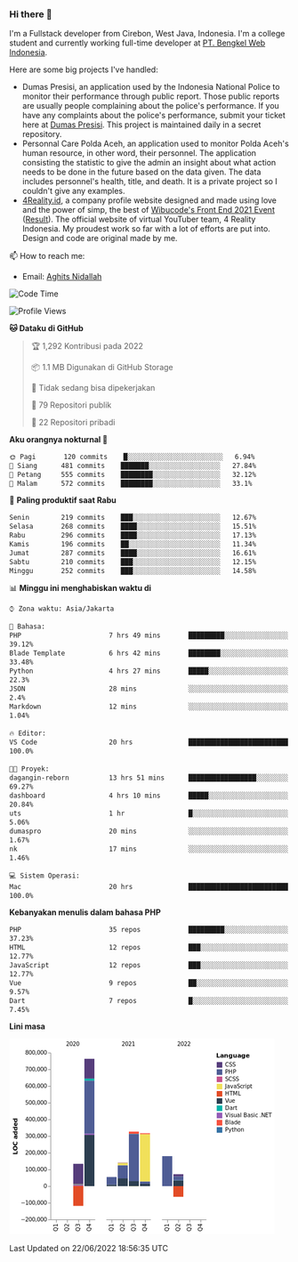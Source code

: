### Hi there 👋
I'm a Fullstack developer from Cirebon, West Java, Indonesia. I'm a college student and currently working full-time developer at [PT. Bengkel Web Indonesia](https://github.com/PT-Bengkel-Web-Indonesia).

Here are some big projects I've handled:
- Dumas Presisi, an application used by the Indonesia National Police to monitor their performance through public report. Those public reports are usually people complaining about the police's performance. If you have any complaints about the police's performance, submit your ticket here at [Dumas Presisi](https://dumaspresisi.polri.go.id/dumaspro). This project is maintained daily in a secret repository.
- Personnal Care Polda Aceh, an application used to monitor Polda Aceh's human resource, in other word, their personnel. The application consisting the statistic to give the admin an insight about what action needs to be done in the future based on the data given. The data includes personnel's health, title, and death. It is a private project so I couldn't give any examples.
- [4Reality.id](https://4reality.id), a company profile website designed and made using love and the power of simp, the best of [Wibucode's Front End 2021 Event](https://github.com/wibucode02/submision-event-frontend-2021) ([Result](https://github.com/wibucode02/top-5-pemenang-event-front-end-wibucode-2021)). The official website of virtual YouTuber team, 4 Reality Indonesia. My proudest work so far with a lot of efforts are put into. Design and code are original made by me.

📫 How to reach me:
- Email: [Aghits Nidallah](mailto:yourlovelydev@gmail.com)

<!--START_SECTION:waka-->
![Code Time](http://img.shields.io/badge/Code%20Time-0%20secs-blue)

![Profile Views](http://img.shields.io/badge/Profil%20dilihat-0-blue)

**🐱 Dataku di GitHub** 

> 🏆 1,292 Kontribusi pada 2022
 > 
> 📦 1.1 MB Digunakan di GitHub Storage 
 > 
> 🚫 Tidak sedang bisa dipekerjakan
 > 
> 📜 79 Repositori publik 
 > 
> 🔑 22 Repositori pribadi  
 > 
**Aku orangnya nokturnal 🦉** 

```text
🌞 Pagi       120 commits    █░░░░░░░░░░░░░░░░░░░░░░░░   6.94% 
🌆 Siang      481 commits    ███████░░░░░░░░░░░░░░░░░░   27.84% 
🌃 Petang     555 commits    ████████░░░░░░░░░░░░░░░░░   32.12% 
🌙 Malam      572 commits    ████████░░░░░░░░░░░░░░░░░   33.1%

```
📅 **Paling produktif saat Rabu** 

```text
Senin        219 commits    ███░░░░░░░░░░░░░░░░░░░░░░   12.67% 
Selasa       268 commits    ████░░░░░░░░░░░░░░░░░░░░░   15.51% 
Rabu         296 commits    ████░░░░░░░░░░░░░░░░░░░░░   17.13% 
Kamis        196 commits    ██░░░░░░░░░░░░░░░░░░░░░░░   11.34% 
Jumat        287 commits    ████░░░░░░░░░░░░░░░░░░░░░   16.61% 
Sabtu        210 commits    ███░░░░░░░░░░░░░░░░░░░░░░   12.15% 
Minggu       252 commits    ███░░░░░░░░░░░░░░░░░░░░░░   14.58%

```


📊 **Minggu ini menghabiskan waktu di** 

```text
⌚︎ Zona waktu: Asia/Jakarta

💬 Bahasa: 
PHP                      7 hrs 49 mins       █████████░░░░░░░░░░░░░░░░   39.12% 
Blade Template           6 hrs 42 mins       ████████░░░░░░░░░░░░░░░░░   33.48% 
Python                   4 hrs 27 mins       █████░░░░░░░░░░░░░░░░░░░░   22.3% 
JSON                     28 mins             ░░░░░░░░░░░░░░░░░░░░░░░░░   2.4% 
Markdown                 12 mins             ░░░░░░░░░░░░░░░░░░░░░░░░░   1.04%

🔥 Editor: 
VS Code                  20 hrs              █████████████████████████   100.0%

🐱‍💻 Proyek: 
dagangin-reborn          13 hrs 51 mins      █████████████████░░░░░░░░   69.27% 
dashboard                4 hrs 10 mins       █████░░░░░░░░░░░░░░░░░░░░   20.84% 
uts                      1 hr                █░░░░░░░░░░░░░░░░░░░░░░░░   5.06% 
dumaspro                 20 mins             ░░░░░░░░░░░░░░░░░░░░░░░░░   1.67% 
nk                       17 mins             ░░░░░░░░░░░░░░░░░░░░░░░░░   1.46%

💻 Sistem Operasi: 
Mac                      20 hrs              █████████████████████████   100.0%

```

**Kebanyakan menulis dalam bahasa PHP** 

```text
PHP                      35 repos            █████████░░░░░░░░░░░░░░░░   37.23% 
HTML                     12 repos            ███░░░░░░░░░░░░░░░░░░░░░░   12.77% 
JavaScript               12 repos            ███░░░░░░░░░░░░░░░░░░░░░░   12.77% 
Vue                      9 repos             ██░░░░░░░░░░░░░░░░░░░░░░░   9.57% 
Dart                     7 repos             █░░░░░░░░░░░░░░░░░░░░░░░░   7.45%

```


**Lini masa**

![Chart not found](https://raw.githubusercontent.com/NikarashiHatsu/NikarashiHatsu/master/charts/bar_graph.png) 


 Last Updated on 22/06/2022 18:56:35 UTC
<!--END_SECTION:waka-->

